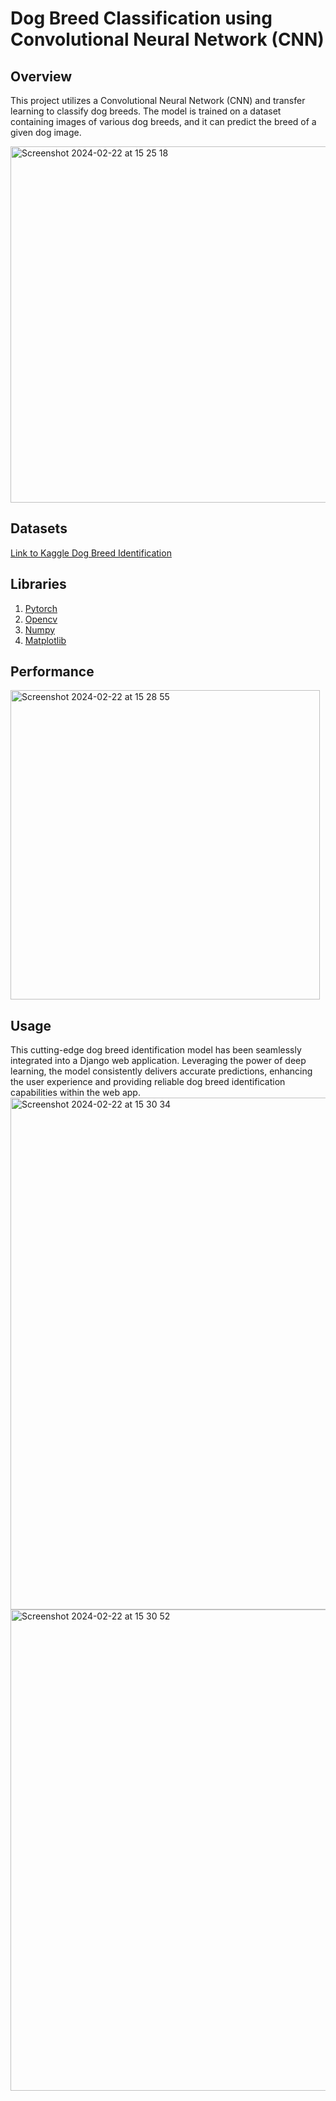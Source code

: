 # Dog Breed Classification using Convolutional Neural Network (CNN)
## Overview
This project utilizes a Convolutional Neural Network (CNN) and transfer learning to classify dog breeds. The model is trained on a dataset containing images of various dog breeds, and it can predict the breed of a given dog image.

<img width="570" alt="Screenshot 2024-02-22 at 15 25 18" src="https://github.com/dubemmmm/Convolutional-Neural-Network/assets/101866658/f66c4da1-e327-4d45-99f1-e2c2627e49d9">

## Datasets
[Link to Kaggle Dog Breed Identification](https://www.kaggle.com/c/dog-breed-identification/overview)

## Libraries
1. [Pytorch](https://pytorch.org/)
2. [Opencv](https://opencv.org/)
3. [Numpy](https://numpy.org/doc/stable/)
4. [Matplotlib](https://matplotlib.org/)

## Performance
<img width="495" alt="Screenshot 2024-02-22 at 15 28 55" src="https://github.com/dubemmmm/Convolutional-Neural-Network/assets/101866658/5e160d81-60d6-45ff-87c1-592e4f897757">

## Usage
This cutting-edge dog breed identification model has been seamlessly integrated into a Django web application. Leveraging the power of deep learning, the model consistently delivers accurate predictions, enhancing the user experience and providing reliable dog breed identification capabilities within the web app.
<img width="819" alt="Screenshot 2024-02-22 at 15 30 34" src="https://github.com/dubemmmm/Convolutional-Neural-Network/assets/101866658/7b599d2f-056f-4351-ba34-222d2fd2faa2">
<img width="770" alt="Screenshot 2024-02-22 at 15 30 52" src="https://github.com/dubemmmm/Convolutional-Neural-Network/assets/101866658/2ff2f3af-63bc-46b1-8c55-207faeafdc52">

